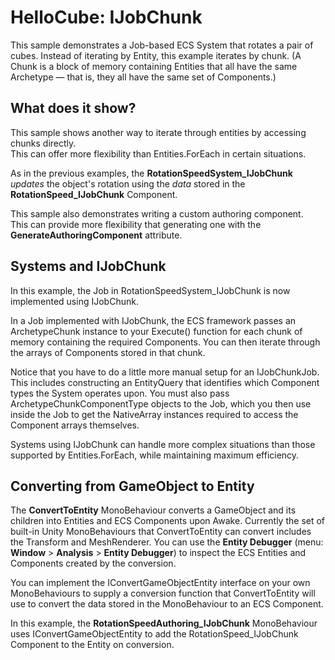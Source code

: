 # HelloCube: IJobChunk

This sample demonstrates a Job-based ECS System that rotates a pair of cubes. Instead of iterating by Entity, this example iterates by chunk. (A Chunk is a block of memory containing Entities that all have the same Archetype — that is, they all have the same set of Components.)

## What does it show?

This sample shows another way to iterate through entities by accessing chunks directly.  
This can offer more flexibility than Entities.ForEach in certain situations.

As in the previous examples, the **RotationSpeedSystem_IJobChunk** *updates* 
the object's rotation using the *data* stored in the **RotationSpeed_IJobChunk** Component.

This sample also demonstrates writing a custom authoring component.  
This can provide more flexibility that generating one with the **GenerateAuthoringComponent** attribute.

## Systems and IJobChunk

In this example, the Job in RotationSpeedSystem_IJobChunk is now implemented using IJobChunk.

In a Job implemented with IJobChunk, the ECS framework passes an ArchetypeChunk instance 
to your Execute() function for each chunk of memory containing the required Components. 
You can then iterate through the arrays of Components stored in that chunk.

Notice that you have to do a little more manual setup for an IJobChunkJob. 
This includes constructing an EntityQuery that identifies which Component 
types the System operates upon. You must also pass ArchetypeChunkComponentType 
objects to the Job, which you then use inside the Job to get the NativeArray 
instances required to access the Component arrays themselves.

Systems using IJobChunk can handle more complex situations than those supported by 
Entities.ForEach, while maintaining maximum efficiency.

## Converting from GameObject to Entity

The **ConvertToEntity** MonoBehaviour converts a GameObject and its children 
into Entities and ECS Components upon Awake. Currently the set of built-in 
Unity MonoBehaviours that ConvertToEntity can convert includes the Transform and MeshRenderer. 
You can use the **Entity Debugger** (menu: **Window** > **Analysis** > **Entity Debugger**) to
inspect the ECS Entities and Components created by the conversion.

You can implement the IConvertGameObjectEntity interface on your own MonoBehaviours 
to supply a conversion function that ConvertToEntity will use to convert
the data  stored in the MonoBehaviour to an ECS Component.

In this example, the **RotationSpeedAuthoring_IJobChunk** MonoBehaviour uses
IConvertGameObjectEntity to add the RotationSpeed_IJobChunk Component to the Entity on conversion.